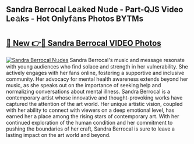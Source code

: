## Sandra Berrocal Le𝚊ked N𝚞de - Part-QJS Video Le𝚊ks - Hot Onlyf𝚊ns Photos BYTMs

# <h2><a href="http://ab20852.deff.icu/?id=Sandra+Berrocal">🔗 New 👉🔴 Sandra Berrocal VIDEO Photos</a></h2>

[![Sandra Berrocal N𝚞des](https://i.imgur.com/rIISA9y.gif)](http://ab20852.deff.icu/?id=Sandra+Berrocal)
Sandra Berrocal's music and message resonate with young audiences who find solace and strength in her vulnerability. She actively engages with her fans online, fostering a supportive and inclusive community. Her advocacy for mental health awareness extends beyond her music, as she speaks out on the importance of seeking help and normalizing conversations about mental illness. Sandra Berrocal is a contemporary artist whose innovative and thought-provoking works have captured the attention of the art world. Her unique artistic vision, coupled with her ability to connect with viewers on a deep emotional level, has earned her a place among the rising stars of contemporary art. With her continued exploration of the human condition and her commitment to pushing the boundaries of her craft, Sandra Berrocal is sure to leave a lasting impact on the art world and beyond.
